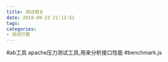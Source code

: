 ```yaml
---
title: 测试相关
date: 2019-08-23 21:13:51
tags:
categories: 
- 测试行管
---
```

#ab工具  apache压力测试工具,用来分析接口性能
#benchmark.js